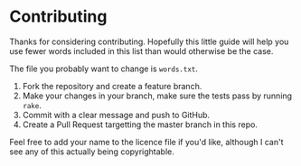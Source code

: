 # Contributing

Thanks for considering contributing. Hopefully this little guide will help you
use fewer words included in this list than would otherwise be the case.

The file you probably want to change is `words.txt`.

1. Fork the repository and create a feature branch.
2. Make your changes in your branch, make sure the tests pass by running `rake`.
3. Commit with a clear message and push to GitHub.
4. Create a Pull Request targetting the master branch in this repo.

Feel free to add your name to the licence file if you'd like, although I can't
see any of this actually being copyrightable.
